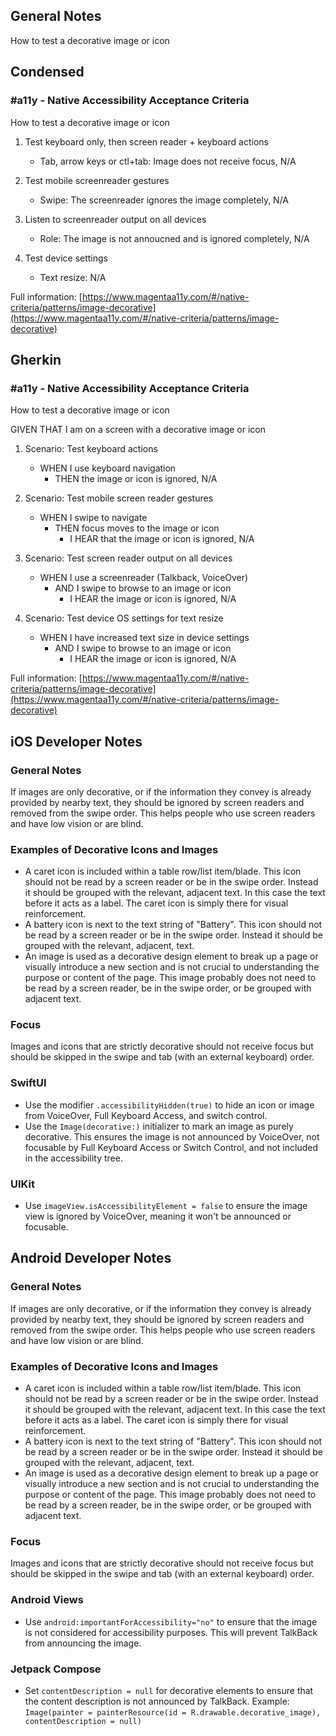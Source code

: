 ## General Notes

How to test a decorative image or icon

## Condensed

### #a11y - Native Accessibility Acceptance Criteria

How to test a decorative image or icon

1. Test keyboard only, then screen reader + keyboard actions

   - Tab, arrow keys or ctl+tab: Image does not receive focus, N/A

2. Test mobile screenreader gestures

   - Swipe: The screenreader ignores the image completely, N/A

3. Listen to screenreader output on all devices

   - Role: The image is not annoucned and is ignored completely, N/A

4. Test device settings

   - Text resize: N/A

Full information: [https://www.magentaa11y.com/#/native-criteria/patterns/image-decorative](https://www.magentaa11y.com/#/native-criteria/patterns/image-decorative)

## Gherkin

### #a11y - Native Accessibility Acceptance Criteria

How to test a decorative image or icon

GIVEN THAT I am on a screen with a decorative image or icon

1. Scenario: Test keyboard actions

   - WHEN I use keyboard navigation
      - THEN the image or icon is ignored, N/A

2. Scenario: Test mobile screen reader gestures

   - WHEN I swipe to navigate 
      - THEN focus moves to the image or icon
         - I HEAR that the image or icon is ignored, N/A

3. Scenario: Test screen reader output on all devices

   - WHEN I use a screenreader (Talkback, VoiceOver) 
      - AND I swipe to browse to an image or icon
         - I HEAR the image or icon is ignored, N/A

4. Scenario: Test device OS settings for text resize

   - WHEN I have increased text size in device settings 
      - AND I swipe to browse to an image or icon
         - I HEAR the image or icon is ignored, N/A

Full information: [https://www.magentaa11y.com/#/native-criteria/patterns/image-decorative](https://www.magentaa11y.com/#/native-criteria/patterns/image-decorative)

## iOS Developer Notes
### General Notes

If images are only decorative, or if the information they convey is already provided by nearby text, they should be ignored by screen readers and removed from the swipe order. This helps people who use screen readers and have low vision or are blind. 

### Examples of Decorative Icons and Images

   - A caret icon is included within a table row/list item/blade. This icon should not be read by a screen reader or be in the swipe order. Instead it should be grouped with the relevant, adjacent text. In this case the text before it acts as a label. The caret icon is simply there for visual reinforcement. 
   - A battery icon is next to the text string of "Battery". This icon should not be read by a screen reader or be in the swipe order. Instead it should be grouped with the relevant, adjacent, text.
   - An image is used as a decorative design element to break up a page or visually introduce a new section and is not crucial to understanding the purpose or content of the page. This image probably does not need to be read by a screen reader, be in the swipe order, or be grouped with adjacent text.

### Focus

Images and icons that are strictly decorative should not receive focus but should be skipped in the swipe and tab (with an external keyboard) order. 

### SwiftUI

   - Use the modifier `.accessibilityHidden(true)` to hide an icon or image from VoiceOver, Full Keyboard Access, and switch control.
   - Use the `Image(decorative:)` initializer to mark an image as purely decorative. This ensures the image is not announced by VoiceOver, not focusable by Full Keyboard Access or Switch Control, and not included in the accessibility tree.

### UIKit

   - Use `imageView.isAccessibilityElement = false` to ensure the image view is ignored by VoiceOver, meaning it won't be announced or focusable.

## Android Developer Notes
### General Notes

If images are only decorative, or if the information they convey is already provided by nearby text, they should be ignored by screen readers and removed from the swipe order. This helps people who use screen readers and have low vision or are blind. 

### Examples of Decorative Icons and Images

   - A caret icon is included within a table row/list item/blade. This icon should not be read by a screen reader or be in the swipe order. Instead it should be grouped with the relevant, adjacent text. In this case the text before it acts as a label. The caret icon is simply there for visual reinforcement. 
   - A battery icon is next to the text string of "Battery". This icon should not be read by a screen reader or be in the swipe order. Instead it should be grouped with the relevant, adjacent, text.
   - An image is used as a decorative design element to break up a page or visually introduce a new section and is not crucial to understanding the purpose or content of the page. This image probably does not need to be read by a screen reader, be in the swipe order, or be grouped with adjacent text.

### Focus

Images and icons that are strictly decorative should not receive focus but should be skipped in the swipe and tab (with an external keyboard) order. 

### Android Views

   - Use `android:importantForAccessibility="no"` to ensure that the image is not considered for accessibility purposes. This will prevent TalkBack from announcing the image.

### Jetpack Compose

   - Set `contentDescription = null` for decorative elements to ensure that the content description is not announced by TalkBack.
Example: `Image(painter = painterResource(id = R.drawable.decorative_image), contentDescription = null)`
